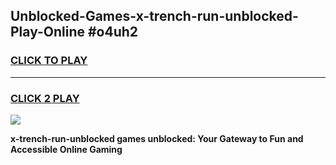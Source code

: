 
## Unblocked-Games-x-trench-run-unblocked-Play-Online #o4uh2
<h3>
<a href="https://news.freeplayer.one?title=x-trench-run-unblocked&ref=3">CLICK TO PLAY</a></h3>
<hr>

<h3>
<a href="https://news.freeplayer.one?title=x-trench-run-unblocked&ref=3">CLICK 2 PLAY</a>
  
</h3>

<a href="https://news.freeplayer.one?title=x-trench-run-unblocked&ref=3"><img src="https://clearcache.store/games.png"></a>


**x-trench-run-unblocked games unblocked: Your Gateway to Fun and Accessible Online Gaming**
